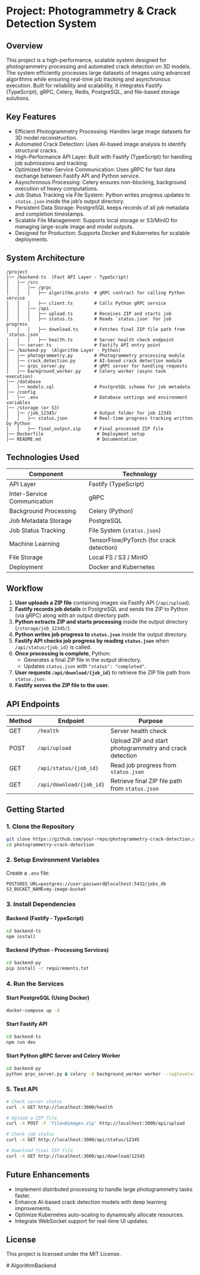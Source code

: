 # Project: Photogrammetry & Crack Detection System

## Overview
This project is a high-performance, scalable system designed for photogrammetry processing and automated crack detection on 3D models. The system efficiently processes large datasets of images using advanced algorithms while ensuring real-time job tracking and asynchronous execution. Built for reliability and scalability, it integrates Fastify (TypeScript), gRPC, Celery, Redis, PostgreSQL, and file-based storage solutions.

## Key Features
- Efficient Photogrammetry Processing: Handles large image datasets for 3D model reconstruction.
- Automated Crack Detection: Uses AI-based image analysis to identify structural cracks.
- High-Performance API Layer: Built with Fastify (TypeScript) for handling job submissions and tracking.
- Optimized Inter-Service Communication: Uses gRPC for fast data exchange between Fastify API and Python service.
- Asynchronous Processing: Celery ensures non-blocking, background execution of heavy computations.
- Job Status Tracking via File System: Python writes progress updates to `status.json` inside the job’s output directory.
- Persistent Data Storage: PostgreSQL keeps records of all job metadata and completion timestamps.
- Scalable File Management: Supports local storage or S3/MinIO for managing large-scale image and model outputs.
- Designed for Production: Supports Docker and Kubernetes for scalable deployments.

## System Architecture
```
/project
│── /backend-ts  (Fast API Layer - TypeScript)
│   │── /src
│   │   │── /grpc
│   │   │   ├── algorithm.proto  # gRPC contract for calling Python service
│   │   │   ├── client.ts        # Calls Python gRPC service
│   │   │── /api
│   │   │   ├── upload.ts        # Receives ZIP and starts job
│   │   │   ├── status.ts        # Reads `status.json` for job progress
│   │   │   ├── download.ts      # Fetches final ZIP file path from `status.json`
│   │   │   ├── health.ts        # Server health check endpoint
│   │── server.ts                # Fastify API entry point
│── /backend-py  (Algorithm Layer - Python)
│   │── photogrammetry.py        # Photogrammetry processing module
│   │── crack_detection.py       # AI-based crack detection module
│   │── grpc_server.py           # gRPC server for handling requests
│   │── background_worker.py     # Celery worker (async task execution)
│── /database
│   │── models.sql               # PostgreSQL schema for job metadata
│── /config
│   │── .env                     # Database settings and environment variables
│── /storage (or S3)
│   │── /job_12345/              # Output folder for job 12345
│   │   ├── status.json          # Real-time progress tracking written by Python
│   │   ├── final_output.zip     # Final processed ZIP file
│── Dockerfile                    # Deployment setup
│── README.md                     # Documentation
```

## Technologies Used
| Component | Technology |
|-----------|------------|
| API Layer | Fastify (TypeScript) |
| Inter-Service Communication | gRPC |
| Background Processing | Celery (Python) |
| Job Metadata Storage | PostgreSQL |
| Job Status Tracking | File System (`status.json`) |
| Machine Learning | TensorFlow/PyTorch (for crack detection) |
| File Storage | Local FS / S3 / MinIO |
| Deployment | Docker and Kubernetes |

## Workflow
1. **User uploads a ZIP file** containing images via Fastify API (`/api/upload`).
2. **Fastify records job details** in PostgreSQL and sends the ZIP to Python (via gRPC) along with an output directory path.
3. **Python extracts ZIP and starts processing** inside the output directory (`/storage/job_12345/`).
4. **Python writes job progress to `status.json`** inside the output directory.
5. **Fastify API checks job progress by reading `status.json`** when `/api/status/{job_id}` is called.
6. **Once processing is complete**, Python:
   - Generates a final ZIP file in the output directory.
   - Updates `status.json` with `"status": "completed"`.
7. **User requests `/api/download/{job_id}`** to retrieve the ZIP file path from `status.json`.
8. **Fastify serves the ZIP file to the user.**

## API Endpoints
| Method | Endpoint | Purpose |
|--------|---------|---------|
| GET | `/health` | Server health check |
| POST | `/api/upload` | Upload ZIP and start photogrammetry and crack detection |
| GET | `/api/status/{job_id}` | Read job progress from `status.json` |
| GET | `/api/download/{job_id}` | Retrieve final ZIP file path from `status.json` |

## Getting Started
### 1. Clone the Repository
```sh
git clone https://github.com/your-repo/photogrammetry-crack-detection.git
cd photogrammetry-crack-detection
```

### 2. Setup Environment Variables
Create a `.env` file:
```
POSTGRES_URL=postgres://user:password@localhost:5432/jobs_db
S3_BUCKET_NAME=my-image-bucket
```

### 3. Install Dependencies
#### Backend (Fastify - TypeScript)
```sh
cd backend-ts
npm install
```

#### Backend (Python - Processing Services)
```sh
cd backend-py
pip install -r requirements.txt
```

### 4. Run the Services
#### Start PostgreSQL (Using Docker)
```sh
docker-compose up -d
```

#### Start Fastify API
```sh
cd backend-ts
npm run dev
```

#### Start Python gRPC Server and Celery Worker
```sh
cd backend-py
python grpc_server.py & celery -A background_worker worker --loglevel=info
```

### 5. Test API
```sh
# Check server status
curl -X GET http://localhost:3000/health

# Upload a ZIP file
curl -X POST -F 'file=@images.zip' http://localhost:3000/api/upload

# Check job status
curl -X GET http://localhost:3000/api/status/12345

# Download final ZIP file
curl -X GET http://localhost:3000/api/download/12345
```

## Future Enhancements
- Implement distributed processing to handle large photogrammetry tasks faster.
- Enhance AI-based crack detection models with deep learning improvements.
- Optimize Kubernetes auto-scaling to dynamically allocate resources.
- Integrate WebSocket support for real-time UI updates.

## License
This project is licensed under the MIT License.

#   A l g o r i t h m B a c k e n d  
 